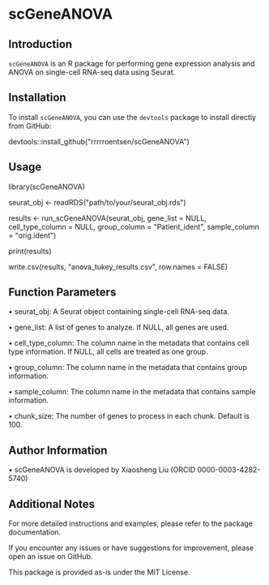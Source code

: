 # scGeneANOVA
## Introduction
`scGeneANOVA` is an R package for performing gene expression analysis and ANOVA on single-cell RNA-seq data using Seurat.

## Installation
To install `scGeneANOVA`, you can use the `devtools` package to install directly from GitHub:

devtools::install_github("rrrrroentsen/scGeneANOVA")

## Usage

library(scGeneANOVA)

seurat_obj <- readRDS("path/to/your/seurat_obj.rds")

results <- run_scGeneANOVA(seurat_obj, gene_list = NULL, cell_type_column = NULL, group_column = "Patient_ident", sample_column = "orig.ident")

print(results)

write.csv(results, "anova_tukey_results.csv", row.names = FALSE)

## Function Parameters
•	seurat_obj: A Seurat object containing single-cell RNA-seq data.

•	gene_list: A list of genes to analyze. If NULL, all genes are used.

•	cell_type_column: The column name in the metadata that contains cell type information. If NULL, all cells are treated as one group.

•	group_column: The column name in the metadata that contains group information.

•	sample_column: The column name in the metadata that contains sample information.

•	chunk_size: The number of genes to process in each chunk. Default is 100.

## Author Information
•	scGeneANOVA is developed by Xiaosheng Liu (ORCID 0000-0003-4282-5740)

## Additional Notes
For more detailed instructions and examples, please refer to the package documentation.

If you encounter any issues or have suggestions for improvement, please open an issue on GitHub.

This package is provided as-is under the MIT License.
